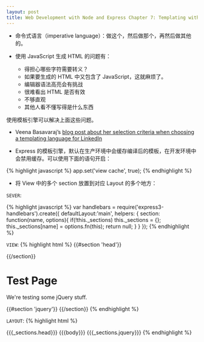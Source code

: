 ```yaml
---
layout: post
title: Web Development with Node and Express Chapter 7: Templating with Handlebars
---
```


* 命令式语言（imperative language）：做这个，然后做那个，再然后做其他的。

* 使用 JavaScript 生成 HTML 的问题有：

  * 得担心哪些字符需要转义？
  * 如果要生成的 HTML 中又包含了 JavaScript，这就麻烦了。
  * 编辑器语法高亮会有挑战
  * 很难看出 HTML 是否有效
  * 不够直观
  * 其他人看不懂写得是什么东西

使用模板引擎可以解决上面这些问题。

* Veena Basavaraj’s [blog post about her selection criteria when choosing a templating language for LinkedIn](https://engineering.linkedin.com/frontend/client-side-templating-throwdown-mustache-handlebars-dustjs-and-more)

* Express 的模板引擎，默认在生产环境中会缓存编译后的模板，在开发环境中会禁用缓存。可以使用下面的语句开启：

{% highlight javascript %}
app.set('view cache', true);
{% endhighlight %}

* 将 View 中的多个 section 放置到对应 Layout 的多个地方：

`SEVER`:

{% highlight javascript %}
var handlebars = require('express3-handlebars').create({
  defaultLayout:'main',
  helpers: {
    section: function(name, options){
      if(!this._sections) this._sections = {};
      this._sections[name] = options.fn(this);
      return null;
    }
  }
});
{% endhighlight %}

`VIEW`:
{% highlight html %}
{{#section 'head'}}
<!-- we want Google to ignore this page -->
<meta name="robots" content="noindex">
{{/section}}
<h1>Test Page</h1>
<p>We're testing some jQuery stuff.</p>
{{#section 'jquery'}}
<script>
$('document').ready(function(){
  $('h1').html('jQuery Works');
});
</script>
{{/section}}
{% endhighlight %}

`LAYOUT`:
{% highlight html %}
<!doctype html>
<html>
  <head>
    <title>Meadowlark Travel</title>
    {{{_sections.head}}}
  </head>
  <body>
    {{{body}}}
    <script src="http://code.jquery.com/jquery-2.0.2.min.js"></script>
    {{{_sections.jquery}}}
  </body>
</html>
{% endhighlight %}
